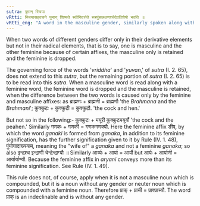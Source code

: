 ```yaml
---
sutra: पुमान् स्त्रिया
vRtti: स्त्रियासहवचने पुमान् शिष्यते स्वीनिवर्त्तते स्त्रपुंसलक्षणश्चेदेवविशेषो भवति ॥
vRtti_eng: "A word in the masculine gender, similarly spoken along with the same word, but ending with the feminine affix, becomes _ekasesha_, and the latter is dropped."
---
```

When two words of different genders differ only in their derivative elements but not in their radical elements, that is to say, one is masculine and the other feminine because of certain affixes, the masculine only is retained and the feminine is dropped.

The governing force of the words '_vriddha_' and '_yuvan_,' of _sutra_ (I. 2. 65), does not extend to this _sutra_, but the remaining portion of _sutra_ (I. 2. 65) is to be read into this _sutra_. When a masculine word is read along with a feminine word, the feminine word is dropped and the masculine is retained, when the difference between the two words is caused only by the feminine and masculine affixes: as ब्राह्मणः + ब्राह्मणी = ब्राह्मणौ 'the _Brahmana_ and the _Brahmani_'; कुक्कुटः + कुक्कुटी = कुक्कुटौ. 'the cock and hen.'

But not so in the following:- कुक्कुटः + मयूरी कुक्कुटमयूर्यौ 'the cock and the peahen.' Similarly गणकः + गणकी = गणकगणक्यौ. Here the feminine affix ङीष्, by which the word _ganaki_ is formed from _ganaka_, in addition to its feminine signification, has the further signification given to it by Rule (IV. 1. 48), पुंयोगादाख्ययाम्, meaning the "wife of" a _ganaka_ and not a feminine _ganaka_; so also इन्द्रश्च इन्द्राणी चेन्द्रेन्द्राग्यौ ॥ Similarly आर्य्यः + आर्या = आर्यौ but आर्यः + आर्याणी = आर्यार्याण्यौ. Because the feminine affix in _aryani_ conveys more than its feminine signification. See Rule (IV. 1. 49).

This rule does not, of course, apply when it is not a masculine noun which is compounded, but it is a noun without any gender or neuter noun which is compounded with a feminine noun. Therefore प्राक् + प्राची = प्राक्प्राच्यौ. The word प्राक् is an indeclinable and is without any gender.
